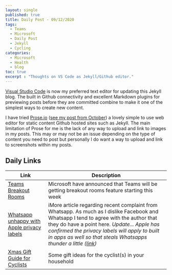 ```yaml
---
layout: single
published: true
title: Daily Post - 09/12/2020
tags:
  - Teams
  - Microsoft
  - Daily Post
  - Jekyll
  - Cycling
categories:
  - Microsoft
  - Health
  - blog
toc: true
excerpt : "Thoughts on VS Code as Jekyll/Github editor."
---
```

[Visual Studio Code](https://code.visualstudio.com/) is now my preferred text editor for updating this Jekyll blog. The built in Github connectivity and excellent Markdown plugins for previewing posts before they are committed combine to make it one of the simplest ways to create new content. 

I have tried [Prose.io](https://prose.io) ([see my post from October](http://ukmac.net/2020/10/prose.io/)) a lovely simple to use web editor for static content Github hosted sites such as Jekyll. The main limitation of Prose for me is the lack of any way to upload and link to images in my posts. This may or may not be an issue depending on the type of content you need to post but personally I do want a way to upload and link to screenshots within my posts.


## Daily Links

|Link|Description|
|--------|----|
|[Teams Breakout Rooms](https://techcommunity.microsoft.com/t5/microsoft-teams-blog/breakout-rooms-available-this-week-in-microsoft-teams/ba-p/1968481)| Microsoft have announced that Teams will be getting breakout rooms feature starting this week |
|[Whatsapp unhappy with Apple privacy labels](http://feedproxy.google.com/~r/TheIphoneBlog/~3/PPuDkRXT4Uc/whatsapp-wants-apples-privacy-labels-apply-imessage-well)|iMore article regarding recent complaint from Whatsapp. As much as I dislike Facebook and Whatsapp I tend to agree with the author that they do have a point here. *Update... Apple has confirmed the privacy labels will apply to built in apps as well so that steals Whatsapps thunder a little ([link](https://www.macrumors.com/2020/12/09/apple-responds-to-whatsapp-app-store-privacy/))*|
|[Xmas Gift Guide for Cyclists](https://pusherofpedals.com/2020/12/09/christmas-gift-guide/)|Some gift ideas for the cyclist(s) in your household|

